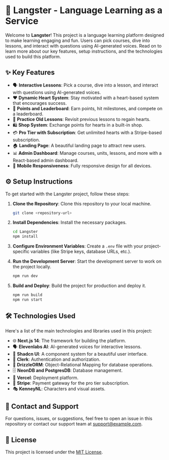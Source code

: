 # 🏫 Langster - Language Learning as a Service

Welcome to **Langster**! This project is a language learning platform designed to make learning engaging and fun. Users can pick courses, dive into lessons, and interact with questions using AI-generated voices. Read on to learn more about our key features, setup instructions, and the technologies used to build this platform.

## ✨ Key Features

- 🗣 **Interactive Lessons**: Pick a course, dive into a lesson, and interact with questions using AI-generated voices.
- ❤️ **Dynamic Heart System**: Stay motivated with a heart-based system that encourages success.
- 🌟 **Points and Leaderboard**: Earn points, hit milestones, and compete on a leaderboard.
- 🔄 **Practice Old Lessons**: Revisit previous lessons to regain hearts.
- 🛍 **Shop System**: Exchange points for hearts in a built-in shop.
- 💳 **Pro Tier with Subscription**: Get unlimited hearts with a Stripe-based subscription.
- 🏠 **Landing Page**: A beautiful landing page to attract new users.
- 📊 **Admin Dashboard**: Manage courses, units, lessons, and more with a React-based admin dashboard.
- 📱 **Mobile Responsiveness**: Fully responsive design for all devices.

## ⚙️ Setup Instructions

To get started with the Langster project, follow these steps:

1. **Clone the Repository**: Clone this repository to your local machine.
   ```bash
   git clone <repository-url>
   ```

2. **Install Dependencies**: Install the necessary packages.
   ```bash
   cd Langster
   npm install
   ```

3. **Configure Environment Variables**: Create a `.env` file with your project-specific variables (like Stripe keys, database URLs, etc.).

4. **Run the Development Server**: Start the development server to work on the project locally.
   ```bash
   npm run dev
   ```

5. **Build and Deploy**: Build the project for production and deploy it.
   ```bash
   npm run build
   npm run start
   ```

## 🛠 Technologies Used

Here's a list of the main technologies and libraries used in this project:

- 🌐 **Next.js 14**: The framework for building the platform.
- 🗣 **Elevenlabs AI**: AI-generated voices for interactive lessons.
- 🎨 **Shadcn UI**: A component system for a beautiful user interface.
- 🔐 **Clerk**: Authentication and authorization.
- 💾 **DrizzleORM**: Object-Relational Mapping for database operations.
- 🗄 **NeonDB and PostgresDB**: Database management.
- 🚀 **Vercel**: Deployment platform.
- 🧙 **Stripe**: Payment gateway for the pro tier subscription.
- 🎭 **KenneyNL**: Characters and visual assets.

## 📧 Contact and Support

For questions, issues, or suggestions, feel free to open an issue in this repository or contact our support team at [support@example.com](mailto:support@example.com).

## 📄 License

This project is licensed under the [MIT License](LICENSE).

